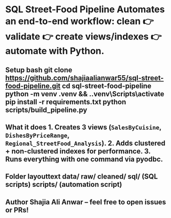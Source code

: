 # SQL Street-Food Pipeline Automates an end-to-end workflow: clean 👉 validate 👉 create views/indexes 👉 automate with Python. 
## Setup bash git clone https://github.com/shajiaalianwar55/sql-street-food-pipeline.git cd sql-street-food-pipeline python -m venv .venv && ..venv\Scripts\activate pip install -r requirements.txt python scripts/build_pipeline.py 
## What it does 1. Creates 3 views (`SalesByCuisine`, `DishesByPriceRange`, `Regional_StreetFood_Analysis`). 2. Adds clustered + non-clustered indexes for performance. 3. Runs everything with one command via **pyodbc**. 
## Folder layouttext data/ raw/ cleaned/ sql/ (SQL scripts) scripts/ (automation script) 
## Author Shajia Ali Anwar – feel free to open issues or PRs!